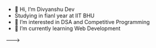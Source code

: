 - 👋 Hi, I’m Divyanshu Dev
- Studying in fianl year at IIT BHU 
- 👀 I’m interested in DSA and Competitive Programming
- 🌱 I’m currently learning Web Development


--->
